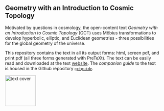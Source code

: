 ## Geometry with an Introduction to Cosmic Topology

Motivated by questions in cosmology, the open-content text *Geometry with an Introduction to Cosmic Topology* (GCT) uses Möbius transformations to develop hyperbolic, elliptic, and Euclidean geometries - three possibilities for the global geometry of the universe.

This repository contains the text in all its output forms: html, screen pdf, and print pdf (all three forms generated with PreTeXt). The text can be easily read and downloaded at the text [website](https://mphitchman.com). The *companion guide* to the text is housed in the Github repository [`gctguide`](https://github.com/mphitchman/gctguide).

[<img src="https://mphitchman.com/images/cover18.png" alt="text cover" style="width:100px;"/>](https://mphitchman.com) 


